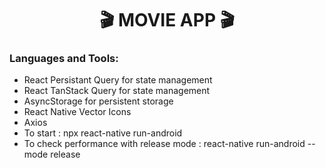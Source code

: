 <h1 align="center">🎬 MOVIE APP 🎬</h1>

<p align="left">
</p>

<h3 align="left">Languages and Tools:</h3>
<p align="left">
  <ul>
  <li>React Persistant Query for state management</li>
    <li>React TanStack Query for state management</li>
    <li>AsyncStorage for persistent storage</li>
    <li>React Native Vector Icons</li>
    <li>Axios</li>
    <li>To start : npx react-native run-android</li>
    <li>To check performance with release mode : react-native run-android --mode release</li>
  </ul>
</p>
